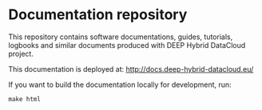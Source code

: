 # Documentation repository
This repository contains software documentations, guides, tutorials, logbooks
and similar documents produced with DEEP Hybrid DataCloud project.

This documentation is deployed at:  http://docs.deep-hybrid-datacloud.eu/

If you want to build the documentation locally for development, run:
```console
make html
```
